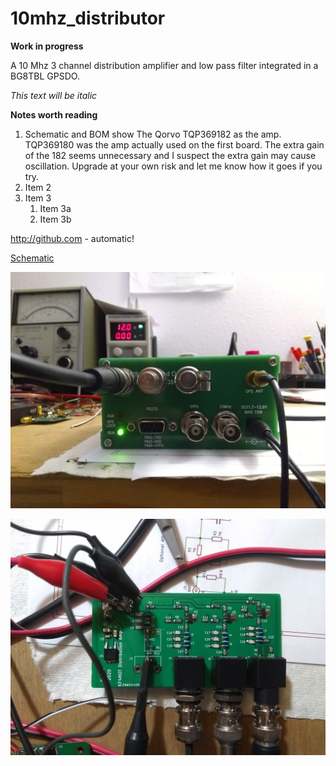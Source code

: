 # 10mhz_distributor
**Work in progress**

A 10 Mhz 3 channel distribution amplifier and low pass filter integrated in a BG8TBL GPSDO.

*This text will be italic*

**Notes worth reading**

1. Schematic and BOM show The Qorvo TQP369182 as the amp. TQP369180 was the amp actually used on the first board. The extra gain of the 182 seems unnecessary and I suspect the extra gain may cause oscillation. Upgrade at your own risk and let me know how it goes if you try.
1. Item 2
1. Item 3
   1. Item 3a
   1. Item 3b


http://github.com - automatic!

[Schematic](https://github.com/kf4mot/10mhz_distributor/blob/master/10mhz_distributor_r1.pdf)

[comment]: # (This actually is the most platform independent comment/needs blank line before)

![Completed](https://github.com/kf4mot/10mhz_distributor/blob/master/images/finished-gpsdo.jpg "Completed")

![BoardTop](https://github.com/kf4mot/10mhz_distributor/blob/master/images/board-assy-top.jpg)
